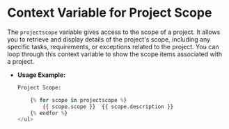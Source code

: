 # Context Variable for Project Scope

The `projectscope` variable gives access to the scope of a project. It allows you to retrieve and display details of the project's scope, including any specific tasks, requirements, or exceptions related to the project. You can loop through this context variable to show the scope items associated with a project.

- **Usage Example:**
  
  ```python
  Project Scope:
  
      {% for scope in projectscope %}
          {{ scope.scope }}  {{ scope.description }}
      {% endfor %}
  </ul>
  ```
